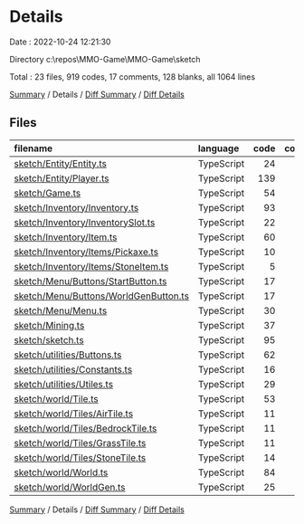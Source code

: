 # Details

Date : 2022-10-24 12:21:30

Directory c:\\repos\\MMO-Game\\MMO-Game\\sketch

Total : 23 files,  919 codes, 17 comments, 128 blanks, all 1064 lines

[Summary](results.md) / Details / [Diff Summary](diff.md) / [Diff Details](diff-details.md)

## Files
| filename | language | code | comment | blank | total |
| :--- | :--- | ---: | ---: | ---: | ---: |
| [sketch/Entity/Entity.ts](/sketch/Entity/Entity.ts) | TypeScript | 24 | 0 | 3 | 27 |
| [sketch/Entity/Player.ts](/sketch/Entity/Player.ts) | TypeScript | 139 | 6 | 17 | 162 |
| [sketch/Game.ts](/sketch/Game.ts) | TypeScript | 54 | 0 | 9 | 63 |
| [sketch/Inventory/Inventory.ts](/sketch/Inventory/Inventory.ts) | TypeScript | 93 | 1 | 13 | 107 |
| [sketch/Inventory/InventorySlot.ts](/sketch/Inventory/InventorySlot.ts) | TypeScript | 22 | 0 | 2 | 24 |
| [sketch/Inventory/Item.ts](/sketch/Inventory/Item.ts) | TypeScript | 60 | 0 | 7 | 67 |
| [sketch/Inventory/Items/Pickaxe.ts](/sketch/Inventory/Items/Pickaxe.ts) | TypeScript | 10 | 0 | 1 | 11 |
| [sketch/Inventory/Items/StoneItem.ts](/sketch/Inventory/Items/StoneItem.ts) | TypeScript | 5 | 0 | 1 | 6 |
| [sketch/Menu/Buttons/StartButton.ts](/sketch/Menu/Buttons/StartButton.ts) | TypeScript | 17 | 1 | 3 | 21 |
| [sketch/Menu/Buttons/WorldGenButton.ts](/sketch/Menu/Buttons/WorldGenButton.ts) | TypeScript | 17 | 1 | 3 | 21 |
| [sketch/Menu/Menu.ts](/sketch/Menu/Menu.ts) | TypeScript | 30 | 0 | 3 | 33 |
| [sketch/Mining.ts](/sketch/Mining.ts) | TypeScript | 37 | 2 | 3 | 42 |
| [sketch/sketch.ts](/sketch/sketch.ts) | TypeScript | 95 | 0 | 10 | 105 |
| [sketch/utilities/Buttons.ts](/sketch/utilities/Buttons.ts) | TypeScript | 62 | 0 | 7 | 69 |
| [sketch/utilities/Constants.ts](/sketch/utilities/Constants.ts) | TypeScript | 16 | 1 | 4 | 21 |
| [sketch/utilities/Utiles.ts](/sketch/utilities/Utiles.ts) | TypeScript | 29 | 1 | 4 | 34 |
| [sketch/world/Tile.ts](/sketch/world/Tile.ts) | TypeScript | 53 | 1 | 14 | 68 |
| [sketch/world/Tiles/AirTile.ts](/sketch/world/Tiles/AirTile.ts) | TypeScript | 11 | 0 | 3 | 14 |
| [sketch/world/Tiles/BedrockTile.ts](/sketch/world/Tiles/BedrockTile.ts) | TypeScript | 11 | 0 | 2 | 13 |
| [sketch/world/Tiles/GrassTile.ts](/sketch/world/Tiles/GrassTile.ts) | TypeScript | 11 | 0 | 3 | 14 |
| [sketch/world/Tiles/StoneTile.ts](/sketch/world/Tiles/StoneTile.ts) | TypeScript | 14 | 0 | 4 | 18 |
| [sketch/world/World.ts](/sketch/world/World.ts) | TypeScript | 84 | 0 | 7 | 91 |
| [sketch/world/WorldGen.ts](/sketch/world/WorldGen.ts) | TypeScript | 25 | 3 | 5 | 33 |

[Summary](results.md) / Details / [Diff Summary](diff.md) / [Diff Details](diff-details.md)